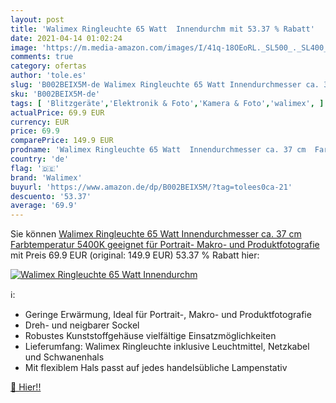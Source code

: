 ```yaml
---
layout: post
title: 'Walimex Ringleuchte 65 Watt  Innendurchm mit 53.37 % Rabatt'
date: 2021-04-14 01:02:24
image: 'https://m.media-amazon.com/images/I/41q-18OEoRL._SL500_._SL400_.jpg'
comments: true
category: ofertas
author: 'tole.es'
slug: 'B002BEIX5M-de Walimex Ringleuchte 65 Watt Innendurchmesser ca. 37 cm...'
sku: 'B002BEIX5M-de'
tags: [ 'Blitzgeräte','Elektronik & Foto','Kamera & Foto','walimex', ]
actualPrice: 69.9 EUR
currency: EUR
price: 69.9
comparePrice: 149.9 EUR
prodname: 'Walimex Ringleuchte 65 Watt  Innendurchmesser ca. 37 cm  Farbtemperatur 5400K  geeignet für Portrait-  Makro- und Produktfotografie '
country: 'de'
flag: '🇩🇪'
brand: 'Walimex'
buyurl: 'https://www.amazon.de/dp/B002BEIX5M/?tag=tolees0ca-21'
descuento: '53.37'
average: '69.9'
---
```


Sie können [Walimex Ringleuchte 65 Watt  Innendurchmesser ca. 37 cm  Farbtemperatur 5400K  geeignet für Portrait-  Makro- und Produktfotografie ](https://www.amazon.de/dp/B002BEIX5M/?tag=tolees0ca-21) mit Preis 69.9 EUR (original: 149.9 EUR) 53.37 % Rabatt hier:

[![Walimex Ringleuchte 65 Watt  Innendurchm](https://m.media-amazon.com/images/I/41q-18OEoRL._SL500_._SL400_.jpg)](https://www.amazon.de/dp/B002BEIX5M/?tag=tolees0ca-21)

ℹ️:

- Geringe Erwärmung, Ideal für Portrait-, Makro- und Produktfotografie
- Dreh- und neigbarer Sockel
- Robustes Kunststoffgehäuse vielfältige Einsatzmöglichkeiten
- Lieferumfang: Walimex Ringleuchte inklusive Leuchtmittel, Netzkabel und Schwanenhals
- Mit flexiblem Hals passt auf jedes handelsübliche Lampenstativ

[🛒 Hier!!](https://www.amazon.de/dp/B002BEIX5M/?tag=tolees0ca-21)
